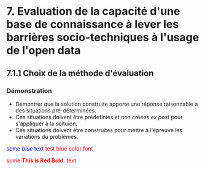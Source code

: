 # 7. Evaluation de la capacité d'une base de connaissance à lever les barrières socio-techniques à l'usage de l'open data

## 7.1.1 Choix de la méthode d'évaluation 

### Démonstration 

- Démontrer que la solution construite apporte une réponse raisonnable à des situations pré-déterminées. 
- Ces situations doivent être prédefinies et non créées *ex post* pour s'appliquer à la soltuion.
- Ces situations doivent être construites pour mettre à l'épreuve les variations du problèmes. 

<span style="color:blue">some *blue* text</span>
<font color='red'>test blue color font</font>

<span style="color:red">some **This is Red Bold.** text</span>
